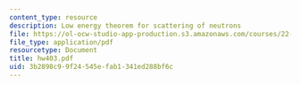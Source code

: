 ```yaml
---
content_type: resource
description: Low energy theorem for scattering of neutrons
file: https://ol-ocw-studio-app-production.s3.amazonaws.com/courses/22-101-applied-nuclear-physics-fall-2003/3b2898c99f24545efab1341ed288bf6c_hw403.pdf
file_type: application/pdf
resourcetype: Document
title: hw403.pdf
uid: 3b2898c9-9f24-545e-fab1-341ed288bf6c
---
```

